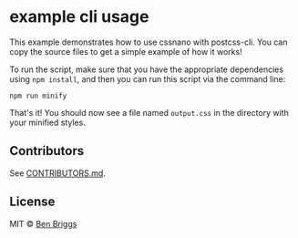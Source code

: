 # example cli usage

This example demonstrates how to use cssnano with postcss-cli. You can copy
the source files to get a simple example of how it works!

To run the script, make sure that you have the appropriate dependencies
using `npm install`, and then you can run this script via the command line:

    npm run minify

That's it! You should now see a file named `output.css` in the directory with
your minified styles.


## Contributors

See [CONTRIBUTORS.md](https://github.com/cssnano/cssnano/blob/master/CONTRIBUTORS.md).


## License

MIT © [Ben Briggs](http://beneb.info)
